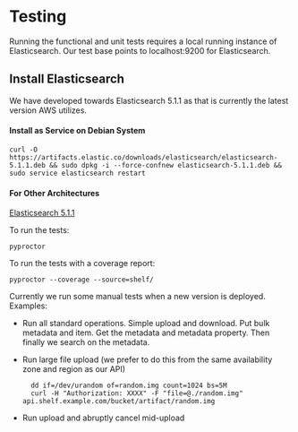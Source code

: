 Testing
=======

Running the functional and unit tests requires a local running instance of Elasticsearch. Our test base points to localhost:9200 for Elasticsearch.

Install Elasticsearch
---------------------

We have developed towards Elasticsearch 5.1.1 as that is currently the latest version AWS utilizes.


#### Install as Service on Debian System

    curl -O https://artifacts.elastic.co/downloads/elasticsearch/elasticsearch-5.1.1.deb && sudo dpkg -i --force-confnew elasticsearch-5.1.1.deb && sudo service elasticsearch restart


#### For Other Architectures

[Elasticsearch 5.1.1](https://www.elastic.co/downloads/past-releases/elasticsearch-5-1-1)

To run the tests:

    pyproctor

To run the tests with a coverage report:

    pyproctor --coverage --source=shelf/

Currently we run some manual tests when a new version is deployed. Examples:
* Run all standard operations. Simple upload and download. Put bulk metadata and item. Get the metadata and metadata property. Then finally we search on the metadata.

* Run large file upload (we prefer to do this from the same availability zone and region as our API)

        dd if=/dev/urandom of=random.img count=1024 bs=5M
        curl -H "Authorization: XXXX" -F "file=@./random.img" api.shelf.example.com/bucket/artifact/random.img

* Run upload and abruptly cancel mid-upload
